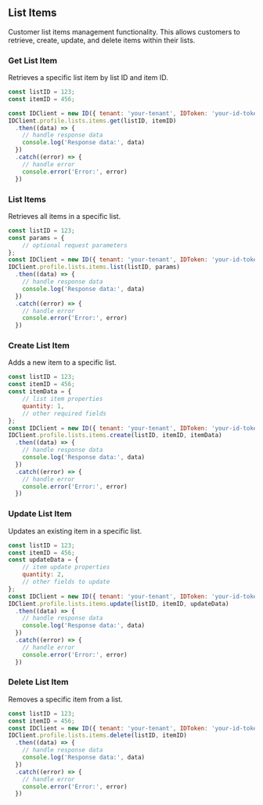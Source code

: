 ## List Items

Customer list items management functionality.
This allows customers to retrieve, create, update, and delete items within their lists.

### Get List Item
Retrieves a specific list item by list ID and item ID.

```javascript
const listID = 123;
const itemID = 456;

const IDClient = new ID({ tenant: 'your-tenant', IDToken: 'your-id-token', config: {} })
IDClient.profile.lists.items.get(listID, itemID)
  .then((data) => {
    // handle response data
    console.log('Response data:', data)
  })
  .catch((error) => {
    // handle error
    console.error('Error:', error)
  })
```

### List Items

Retrieves all items in a specific list.
```javascript
const listID = 123;
const params = {
    // optional request parameters
};
const IDClient = new ID({ tenant: 'your-tenant', IDToken: 'your-id-token', config: {} })
IDClient.profile.lists.items.list(listID, params)
  .then((data) => {
    // handle response data
    console.log('Response data:', data)
  })
  .catch((error) => {
    // handle error
    console.error('Error:', error)
  })
```

### Create List Item

Adds a new item to a specific list.
```javascript
const listID = 123;
const itemID = 456;
const itemData = {
    // list item properties
    quantity: 1,
    // other required fields
};
const IDClient = new ID({ tenant: 'your-tenant', IDToken: 'your-id-token', config: {} })
IDClient.profile.lists.items.create(listID, itemID, itemData)
  .then((data) => {
    // handle response data
    console.log('Response data:', data)
  })
  .catch((error) => {
    // handle error
    console.error('Error:', error)
  })
```

### Update List Item

Updates an existing item in a specific list.
```javascript
const listID = 123;
const itemID = 456;
const updateData = {
    // item update properties
    quantity: 2,
    // other fields to update
};
const IDClient = new ID({ tenant: 'your-tenant', IDToken: 'your-id-token', config: {} })
IDClient.profile.lists.items.update(listID, itemID, updateData)
  .then((data) => {
    // handle response data
    console.log('Response data:', data)
  })
  .catch((error) => {
    // handle error
    console.error('Error:', error)
  })
```

### Delete List Item

Removes a specific item from a list.
```javascript
const listID = 123;
const itemID = 456;
const IDClient = new ID({ tenant: 'your-tenant', IDToken: 'your-id-token', config: {} })
IDClient.profile.lists.items.delete(listID, itemID)
  .then((data) => {
    // handle response data
    console.log('Response data:', data)
  })
  .catch((error) => {
    // handle error
    console.error('Error:', error)
  })
```